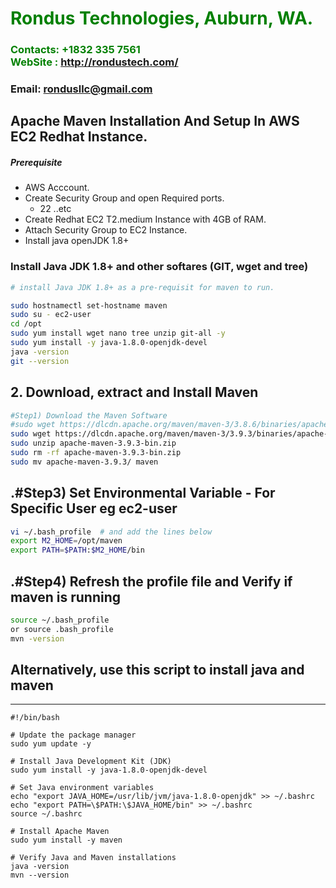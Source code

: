 #  **<span style="color:green">Rondus Technologies, Auburn, WA.</span>**
### **<span style="color:green">Contacts: +1832 335 7561<br> WebSite : <http://rondustech.com/></span>**
### **Email: rondusllc@gmail.com**



## Apache Maven Installation And Setup In AWS EC2 Redhat Instance.
##### Prerequisite
+ AWS Acccount.
+ Create Security Group and open Required ports.
   + 22 ..etc
+ Create Redhat EC2 T2.medium Instance with 4GB of RAM.
+ Attach Security Group to EC2 Instance.
+ Install java openJDK 1.8+

### Install Java JDK 1.8+  and other softares (GIT, wget and tree)

``` sh
# install Java JDK 1.8+ as a pre-requisit for maven to run.

sudo hostnamectl set-hostname maven
sudo su - ec2-user
cd /opt
sudo yum install wget nano tree unzip git-all -y
sudo yum install -y java-1.8.0-openjdk-devel
java -version
git --version
```

## 2. Download, extract and Install Maven
``` sh
#Step1) Download the Maven Software
#sudo wget https://dlcdn.apache.org/maven/maven-3/3.8.6/binaries/apache-maven-3.8.6-bin.zip
sudo wget https://dlcdn.apache.org/maven/maven-3/3.9.3/binaries/apache-maven-3.9.3-bin.zip
sudo unzip apache-maven-3.9.3-bin.zip
sudo rm -rf apache-maven-3.9.3-bin.zip
sudo mv apache-maven-3.9.3/ maven
```
## .#Step3) Set Environmental Variable  - For Specific User eg ec2-user
``` sh
vi ~/.bash_profile  # and add the lines below
export M2_HOME=/opt/maven
export PATH=$PATH:$M2_HOME/bin
```
## .#Step4) Refresh the profile file and Verify if maven is running
```sh
source ~/.bash_profile
or source .bash_profile
mvn -version
```
## Alternatively, use this script to install java and maven
--------------------------------------------------------
```
#!/bin/bash

# Update the package manager
sudo yum update -y

# Install Java Development Kit (JDK)
sudo yum install -y java-1.8.0-openjdk-devel

# Set Java environment variables
echo "export JAVA_HOME=/usr/lib/jvm/java-1.8.0-openjdk" >> ~/.bashrc
echo "export PATH=\$PATH:\$JAVA_HOME/bin" >> ~/.bashrc
source ~/.bashrc

# Install Apache Maven
sudo yum install -y maven

# Verify Java and Maven installations
java -version
mvn --version
```


